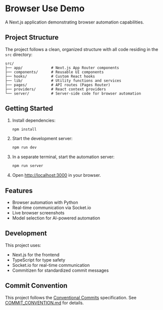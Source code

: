# Browser Use Demo

A Next.js application demonstrating browser automation capabilities.

## Project Structure

The project follows a clean, organized structure with all code residing in the `src` directory:

```
src/
├── app/             # Next.js App Router components
├── components/      # Reusable UI components
├── hooks/           # Custom React hooks
├── lib/             # Utility functions and services
├── pages/           # API routes (Pages Router)
├── providers/       # React context providers
└── server/          # Server-side code for browser automation
```

## Getting Started

1. Install dependencies:
   ```bash
   npm install
   ```

2. Start the development server:
   ```bash
   npm run dev
   ```

3. In a separate terminal, start the automation server:
   ```bash
   npm run server
   ```

4. Open [http://localhost:3000](http://localhost:3000) in your browser.

## Features

- Browser automation with Python
- Real-time communication via Socket.io
- Live browser screenshots
- Model selection for AI-powered automation

## Development

This project uses:
- Next.js for the frontend
- TypeScript for type safety
- Socket.io for real-time communication
- Commitizen for standardized commit messages

## Commit Convention

This project follows the [Conventional Commits](https://www.conventionalcommits.org/) specification.
See [COMMIT_CONVENTION.md](./COMMIT_CONVENTION.md) for details.